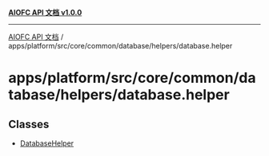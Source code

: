 [**AIOFC API 文档 v1.0.0**](../../../../../../../../README.md)

***

[AIOFC API 文档](../../../../../../../../modules.md) / apps/platform/src/core/common/database/helpers/database.helper

# apps/platform/src/core/common/database/helpers/database.helper

## Classes

- [DatabaseHelper](classes/DatabaseHelper.md)
